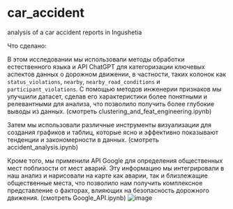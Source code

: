 # car_accident
analysis of a car accident reports in Ingushetia

Что сделано:

В этом исследовании мы использовали методы обработки естественного языка и API ChatGPT для категоризации ключевых аспектов данных о дорожном движении, в частности, таких колонок как `status_violations`, `nearby`, `nearby_road_conditions` и `participant_violations`. С помощью методов инженерии признаков мы улучшили датасет, сделав его характеристики более понятными и релевантными для анализа, что позволило получить более глубокие выводы из данных. (смотреть clustering_and_feat_engineering.ipynb)

Затем мы использовали различные инструменты визуализации для создания графиков и таблиц, которые ясно и эффективно показывают тенденции и закономерности в данных. (смотреть accident_analysis.ipynb)

Кроме того, мы применили API Google для определения общественных мест поблизости от мест аварий. Эту информацию мы интегрировали в наш анализ и нарисовали на карте как аварии, так и близлежащие общественные места, что позволило нам получить комплексное представление о факторах, влияющих на безопасность дорожного движения. (смотреть Google_API.ipynb)
![image](https://github.com/AzamatGudiev/car_accident/assets/72186939/fad35400-c26d-495d-bb1d-81862626a2f2)
